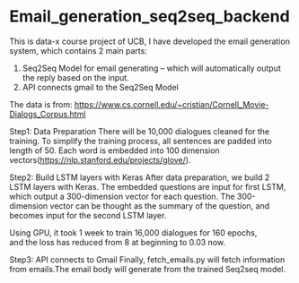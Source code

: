 # Email_generation_seq2seq_backend

This is data-x course project of UCB, I have developed the email generation system, which contains 2 main parts: 

1.	Seq2Seq Model for email generating – which will automatically output the reply based on the input. 
2.	API connects gmail to the Seq2Seq Model 

The data is from:  https://www.cs.cornell.edu/~cristian/Cornell_Movie-Dialogs_Corpus.html


Step1: Data Preparation
There will be 10,000 dialogues cleaned for the training. To simplify the training process, all sentences are padded into length of 50. Each word is embedded into 100 dimension vectors(https://nlp.stanford.edu/projects/glove/).

Step2: Build LSTM layers with Keras
After data preparation, we build 2 LSTM layers with Keras. 
The embedded questions are input for first LSTM, which output a 300-dimension vector for each question. 
The 300-dimension vector can be thought as the summary of the question, and becomes input for the second LSTM layer.

Using GPU, it took 1 week to train 16,000 dialogues for 160 epochs,  
and the loss has reduced from 8 at beginning to 0.03 now.

Step3: API connects to Gmail
Finally, fetch_emails.py will fetch information from emails.The email body will generate from the trained Seq2seq model.







